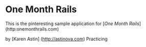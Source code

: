 # One Month Rails

This is the pinteresting sample application for
[*One Month Rails*] (http:onemonthrails.com)

by [Karen Astin] (http://astinova.com)
Practicing